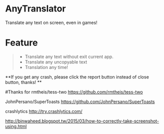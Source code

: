 # AnyTranslator
Translate any text on screen, even in games!

# Feature
>- Translate any text without exit current app.
>- Translate any uncopyable text
>- Translation any time!

**If you get any crash, please click the report button instead of close button, thanks! **

#Thanks for
rmtheis/tess-two
https://github.com/rmtheis/tess-two

JohnPersano/SuperToasts
https://github.com/JohnPersano/SuperToasts

crashlytics
http://try.crashlytics.com/

http://binwaheed.blogspot.tw/2015/03/how-to-correctly-take-screenshot-using.html
